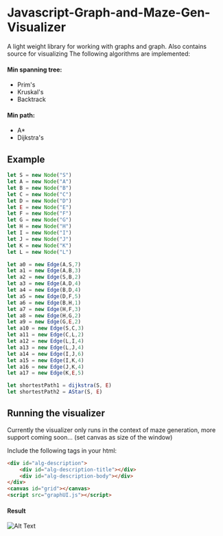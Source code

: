 # Javascript-Graph-and-Maze-Gen-Visualizer

A light weight library for working with graphs and graph. Also contains source for visualizing 
The following algorithms are implemented:

#### Min spanning tree:
- Prim's
- Kruskal's
- Backtrack

#### Min path:
- A*
- Dijkstra's 


## Example

```javascript
let S = new Node("S") 
let A = new Node("A") 
let B = new Node("B") 
let C = new Node("C") 
let D = new Node("D") 
let E = new Node("E") 
let F = new Node("F") 
let G = new Node("G") 
let H = new Node("H") 
let I = new Node("I") 
let J = new Node("J") 
let K = new Node("K") 
let L = new Node("L") 

let a0 = new Edge(A,S,7)
let a1 = new Edge(A,B,3)
let a2 = new Edge(S,B,2)
let a3 = new Edge(A,D,4)
let a4 = new Edge(B,D,4)
let a5 = new Edge(D,F,5)
let a6 = new Edge(B,H,1)
let a7 = new Edge(H,F,3)
let a8 = new Edge(H,G,2)
let a9 = new Edge(G,E,2)
let a10 = new Edge(S,C,3)
let a11 = new Edge(C,L,2)
let a12 = new Edge(L,I,4)
let a13 = new Edge(L,J,4)
let a14 = new Edge(I,J,6)
let a15 = new Edge(I,K,4)
let a16 = new Edge(J,K,4)
let a17 = new Edge(K,E,5)

let shortestPath1 = dijkstra(S, E)
let shortestPath2 = AStar(S, E)
```

## Running the visualizer 

Currently the visualizer only runs in the context of maze generation, more support coming soon...
(set canvas as size of the window)

Include the following tags in your html:
```html
<div id="alg-description">
    <div id="alg-description-title"></div>
    <div id="alg-description-body"></div>
</div> 
<canvas id="grid"></canvas>
<script src="graphUI.js"></script>
```

#### Result

![Alt Text](https://media.giphy.com/media/L3FK7Kq6IzFNsX5s7U/giphy.gif)







